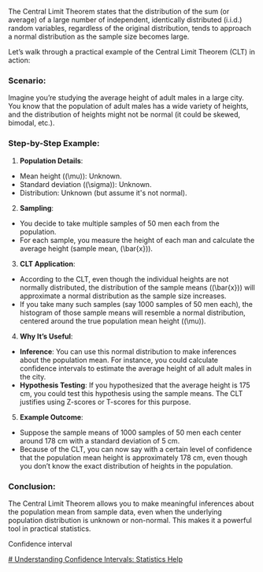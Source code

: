 The Central Limit Theorem states that the distribution of the sum (or average) of a large number of independent, identically distributed (i.i.d.) random variables, regardless of the original distribution, tends to approach a normal distribution as the sample size becomes large.  
  
Let’s walk through a practical example of the Central Limit Theorem (CLT) in action:  
  
### Scenario:  
Imagine you’re studying the average height of adult males in a large city. You know that the population of adult males has a wide variety of heights, and the distribution of heights might not be normal (it could be skewed, bimodal, etc.).  
  
### Step-by-Step Example:  
  
1. **Population Details**:  
- Mean height (\(\mu\)): Unknown.  
- Standard deviation (\(\sigma\)): Unknown.  
- Distribution: Unknown (but assume it's not normal).  
  
2. **Sampling**:  
- You decide to take multiple samples of 50 men each from the population.  
- For each sample, you measure the height of each man and calculate the average height (sample mean, \(\bar{x}\)).  
  
3. **CLT Application**:  
- According to the CLT, even though the individual heights are not normally distributed, the distribution of the sample means (\(\bar{x}\)) will approximate a normal distribution as the sample size increases.  
- If you take many such samples (say 1000 samples of 50 men each), the histogram of those sample means will resemble a normal distribution, centered around the true population mean height (\(\mu\)).  
  
4. **Why It’s Useful**:  
- **Inference**: You can use this normal distribution to make inferences about the population mean. For instance, you could calculate confidence intervals to estimate the average height of all adult males in the city.  
- **Hypothesis Testing**: If you hypothesized that the average height is 175 cm, you could test this hypothesis using the sample means. The CLT justifies using Z-scores or T-scores for this purpose.  
  
5. **Example Outcome**:  
- Suppose the sample means of 1000 samples of 50 men each center around 178 cm with a standard deviation of 5 cm.  
- Because of the CLT, you can now say with a certain level of confidence that the population mean height is approximately 178 cm, even though you don’t know the exact distribution of heights in the population.  
  
### Conclusion:  
The Central Limit Theorem allows you to make meaningful inferences about the population mean from sample data, even when the underlying population distribution is unknown or non-normal. This makes it a powerful tool in practical statistics.  
  
  
  
  
Confidence interval  

[# Understanding Confidence Intervals: Statistics Help](https://youtu.be/tFWsuO9f74o?feature=shared)
